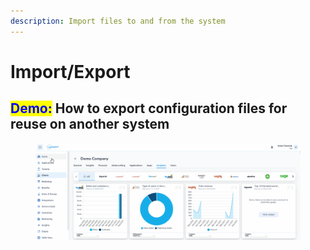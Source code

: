 ```yaml
---
description: Import files to and from the system
---
```


# Import/Export

## <mark style="color:blue;">Demo:</mark> How to export configuration files for reuse on another system

<figure><img src="../../.gitbook/assets/Animation.gif" alt=""><figcaption></figcaption></figure>

